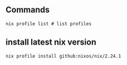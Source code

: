## Commands
```
nix profile list # list profiles
```
## install latest nix version
```
nix profile install github:nixos/nix/2.24.1
```